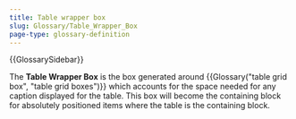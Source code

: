 ```yaml
---
title: Table wrapper box
slug: Glossary/Table_Wrapper_Box
page-type: glossary-definition
---
```


{{GlossarySidebar}}

The **Table Wrapper Box** is the box generated around {{Glossary("table grid box", "table grid boxes")}} which accounts for the space needed for any caption displayed for the table. This box will become the containing block for absolutely positioned items where the table is the containing block.
